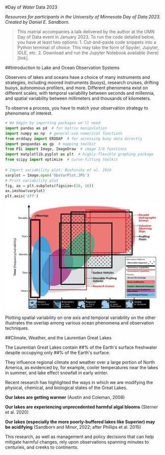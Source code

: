 #Day of *Water* Data 2023

*Resources for participants in the University of Minnesota Day of Data 2023.*
*Created by Daniel E. Sandborn.*

> This matrial accompanies a talk delivered by the author at the UMN Day of Data event in January 2023.  To run the code detailed below, you have at least two options: 1. Cut-and-paste code snippets into a Python terminal of choice.  This may take the form of Spyder, Jupyter, IDLE, etc. 2. Download and run the Jupyter Notebook available (here)[link].

##Introduction to Lake and Ocean Observation Systems

Observers of lakes and oceans have a choice of many instruments and strategies, including moored instruments (buoys), research cruises, drifting buoys, autonomous profilers, and more.  Different phenomena exist on different scales, with temporal variability between seconds and millennia, and spatial variability between millimeters and thousands of kilometers.  

To observe a process, you have to match your observation strategy to phenomena of interest.

```python
# We begin by importing packages we'll need
import pandas as pd  # for matrix manipulation
import numpy as np  # general-use numerical functions
from erddapy import ERDDAP  # for accessing buoy data directly
import geopandas as gp  # mapping toolkit
from PIL import Image, ImageDraw  # image I/O functions
import matplotlib.pyplot as plt  # highly-flexible graphing package
from scipy import optimize  # curve-fitting toolkit

# Import variability plot; Bushinsky et al. 2019
varplot = Image.open('ObsVarPlot.JPG')
# Print variability plot
fig, ax = plt.subplots(figsize=(20, 16))
ax.imshow(varplot)
plt.axis('off')

```
![Observation Variability Plot, Bushinsky et al. 2019](ObsVarPlot.jpg "Observation Variability Plot, Bushinsky et al. 2019")

Plotting spatial variability on one axis and temporal variability on 
the other illustrates the overlap among various ocean phenomena and observation techniques.  

##Climate, Weather, and the Laurentian Great Lakes

The Laurentian Great Lakes contain ##% of the Earth's surface freshwater despite 
occupying only ##% of the Earth's surface.  

They influence regional climate and weather over a large portion of North America, as 
evidenced by, for example, cooler temperatures near the lakes in summer, and 
lake effect snowfall in early winter.  

Recent research has highlighted the ways in which we are modifying the physical, 
chemical, and biological states of the Great Lakes.  

**Our lakes are getting warmer** (Austin and Coleman, 2008)

**Our lakes are experiencing unprecedented harmful algal blooms** (Sterner et al. 2020)

**Our lakes (especially the more poorly-buffered lakes like Superior) may be acidifying** (Sandborn and Minor, 2022; after Phillips et al. 2015)

This research, as well as management and policy decisions that can help mitigate
harmful changes, rely upon observations spanning minutes to centuries, and creeks 
to continents. 